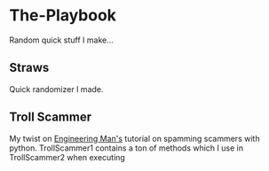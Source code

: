 # The-Playbook
Random quick stuff I make...

## Straws
Quick randomizer I made.

## Troll Scammer
My twist on [Engineering Man's](https://youtu.be/UtNYzv8gLbs) tutorial on spamming scammers with python.
TrollScammer1 contains a ton of methods which I use in TrollScammer2 when executing
